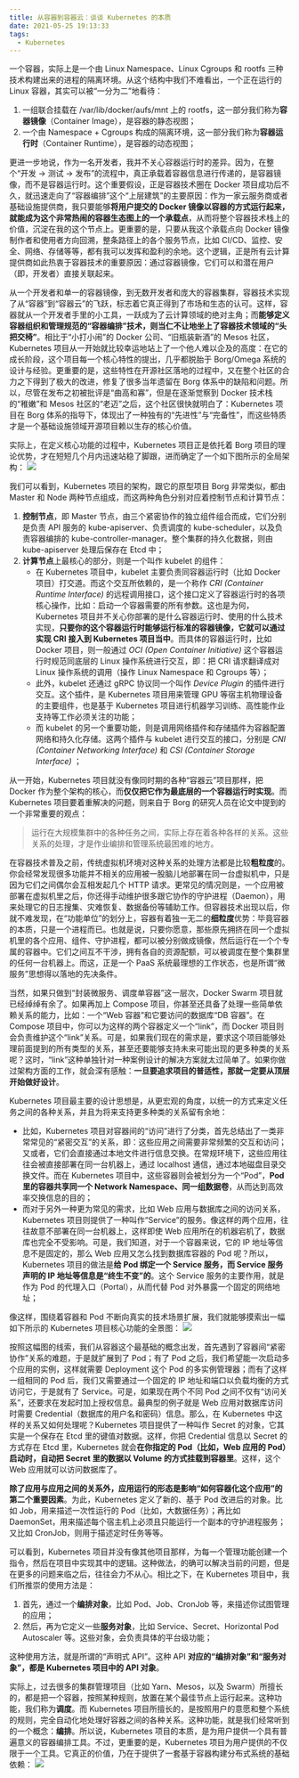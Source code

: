 ```yaml
---
title: 从容器到容器云：谈谈 Kubernetes 的本质
date: 2021-05-25 19:13:33
tags:
  - Kubernetes
---
```

一个容器，实际上是一个由 Linux Namespace、Linux Cgroups 和 rootfs 三种技术构建出来的进程的隔离环境。从这个结构中我们不难看出，一个正在运行的 Linux 容器，其实可以被“一分为二”地看待：
1. 一组联合挂载在 /var/lib/docker/aufs/mnt 上的 rootfs，这一部分我们称为**容器镜像**（Container Image），是容器的静态视图；
2. 一个由 Namespace + Cgroups 构成的隔离环境，这一部分我们称为**容器运行时**（Container Runtime），是容器的动态视图；

更进一步地说，作为一名开发者，我并不关心容器运行时的差异。因为，在整个“开发 -> 测试 -> 发布”的流程中，真正承载着容器信息进行传递的，是容器镜像，而不是容器运行时。这个重要假设，正是容器技术圈在 Docker 项目成功后不久，就迅速走向了“容器编排”这个“上层建筑”的主要原因：作为一家云服务商或者基础设施提供商，我只要能够**将用户提交的 Docker 镜像以容器的方式运行起来，就能成为这个非常热闹的容器生态图上的一个承载点**，从而将整个容器技术栈上的价值，沉淀在我的这个节点上。更重要的是，只要从我这个承载点向 Docker 镜像制作者和使用者方向回溯，整条路径上的各个服务节点，比如 CI/CD、监控、安全、网络、存储等等，都有我可以发挥和盈利的余地。这个逻辑，正是所有云计算提供商如此热衷于容器技术的重要原因：通过容器镜像，它们可以和潜在用户（即，开发者）直接关联起来。
<!--more-->

从一个开发者和单一的容器镜像，到无数开发者和庞大的容器集群，容器技术实现了从“容器”到“容器云”的飞跃，标志着它真正得到了市场和生态的认可。这样，容器就从一个开发者手里的小工具，一跃成为了云计算领域的绝对主角；而**能够定义容器组织和管理规范的“容器编排”技术，则当仁不让地坐上了容器技术领域的“头把交椅”**。相比于“小打小闹”的 Docker 公司、“旧瓶装新酒”的 Mesos 社区，Kubernetes 项目从一开始就比较幸运地站上了一个他人难以企及的高度：在它的成长阶段，这个项目每一个核心特性的提出，几乎都脱胎于 Borg/Omega 系统的设计与经验。更重要的是，这些特性在开源社区落地的过程中，又在整个社区的合力之下得到了极大的改进，修复了很多当年遗留在 Borg 体系中的缺陷和问题。所以，尽管在发布之初被批评是“曲高和寡”，但是在逐渐觉察到 Docker 技术栈的“稚嫩”和 Mesos 社区的“老迈”之后，这个社区很快就明白了：Kubernetes 项目在 Borg 体系的指导下，体现出了一种独有的“先进性”与“完备性”，而这些特质才是一个基础设施领域开源项目赖以生存的核心价值。

实际上，在定义核心功能的过程中，Kubernetes 项目正是依托着 Borg 项目的理论优势，才在短短几个月内迅速站稳了脚跟，进而确定了一个如下图所示的全局架构：
![](https://raw.githubusercontent.com/snlndod/mPOST/master/Kubernetes/00.png)

我们可以看到，Kubernetes 项目的架构，跟它的原型项目 Borg 非常类似，都由 Master 和 Node 两种节点组成，而这两种角色分别对应着控制节点和计算节点：
1. **控制节点**，即 Master 节点，由三个紧密协作的独立组件组合而成，它们分别是负责 API 服务的 kube-apiserver、负责调度的 kube-scheduler，以及负责容器编排的 kube-controller-manager。整个集群的持久化数据，则由 kube-apiserver 处理后保存在 Etcd 中；
2. **计算节点**上最核心的部分，则是一个叫作 kubelet 的组件：
    - 在 Kubernetes 项目中，kubelet 主要负责同容器运行时（比如 Docker 项目）打交道。而这个交互所依赖的，是一个称作 _CRI (Container Runtime Interface)_ 的远程调用接口，这个接口定义了容器运行时的各项核心操作，比如：启动一个容器需要的所有参数。这也是为何，Kubernetes 项目并不关心你部署的是什么容器运行时、使用的什么技术实现，**只要你的这个容器运行时能够运行标准的容器镜像，它就可以通过实现 CRI 接入到 Kubernetes 项目当中**。而具体的容器运行时，比如 Docker 项目，则一般通过 _OCI (Open Container Initiative)_ 这个容器运行时规范同底层的 Linux 操作系统进行交互，即：把 CRI 请求翻译成对 Linux 操作系统的调用（操作 Linux Namespace 和 Cgroups 等）；
    - 此外，kubelet 还通过 gRPC 协议同一个叫作 _Device Plugin_ 的插件进行交互。这个插件，是 Kubernetes 项目用来管理 GPU 等宿主机物理设备的主要组件，也是基于 Kubernetes 项目进行机器学习训练、高性能作业支持等工作必须关注的功能；
    - 而 kubelet 的另一个重要功能，则是调用网络插件和存储插件为容器配置网络和持久化存储。这两个插件与 kubelet 进行交互的接口，分别是 _CNI (Container Networking Interface)_ 和 _CSI (Container Storage Interface)_ ；

从一开始，Kubernetes 项目就没有像同时期的各种“容器云”项目那样，把 Docker 作为整个架构的核心，而**仅仅把它作为最底层的一个容器运行时实现**。而 Kubernetes 项目要着重解决的问题，则来自于 Borg 的研究人员在论文中提到的一个非常重要的观点：
> 运行在大规模集群中的各种任务之间，实际上存在着各种各样的关系。这些关系的处理，才是作业编排和管理系统最困难的地方。

在容器技术普及之前，传统虚拟机环境对这种关系的处理方法都是比较**粗粒度**的。你会经常发现很多功能并不相关的应用被一股脑儿地部署在同一台虚拟机中，只是因为它们之间偶尔会互相发起几个 HTTP 请求。更常见的情况则是，一个应用被部署在虚拟机里之后，你还得手动维护很多跟它协作的守护进程（Daemon），用来处理它的日志搜集、灾难恢复、数据备份等辅助工作。但容器技术出现以后，你就不难发现，在“功能单位”的划分上，容器有着独一无二的**细粒度**优势：毕竟容器的本质，只是一个进程而已。也就是说，只要你愿意，那些原先拥挤在同一个虚拟机里的各个应用、组件、守护进程，都可以被分别做成镜像，然后运行在一个个专属的容器中。它们之间互不干涉，拥有各自的资源配额，可以被调度在整个集群里的任何一台机器上。而这，正是一个 PaaS 系统最理想的工作状态，也是所谓“微服务”思想得以落地的先决条件。

当然，如果只做到“封装微服务、调度单容器”这一层次，Docker Swarm 项目就已经绰绰有余了。如果再加上 Compose 项目，你甚至还具备了处理一些简单依赖关系的能力，比如：一个“Web 容器”和它要访问的数据库“DB 容器”。在 Compose 项目中，你可以为这样的两个容器定义一个“link”，而 Docker 项目则会负责维护这个“link”关系。可是，如果我们现在的需求是，要求这个项目能够处理前面提到的所有类型的关系，甚至还要能够支持未来可能出现的更多种类的关系呢？这时，“link”这种单独针对一种案例设计的解决方案就太过简单了。如果你做过架构方面的工作，就会深有感触：**一旦要追求项目的普适性，那就一定要从顶层开始做好设计**。

Kubernetes 项目最主要的设计思想是，从更宏观的角度，以统一的方式来定义任务之间的各种关系，并且为将来支持更多种类的关系留有余地：
- 比如，Kubernetes 项目对容器间的“访问”进行了分类，首先总结出了一类非常常见的“紧密交互”的关系，即：这些应用之间需要非常频繁的交互和访问；又或者，它们会直接通过本地文件进行信息交换。在常规环境下，这些应用往往会被直接部署在同一台机器上，通过 localhost 通信，通过本地磁盘目录交换文件。而在 Kubernetes 项目中，这些容器则会被划分为一个“Pod”，**Pod 里的容器共享同一个 Network Namespace、同一组数据卷**，从而达到高效率交换信息的目的；
- 而对于另外一种更为常见的需求，比如 Web 应用与数据库之间的访问关系，Kubernetes 项目则提供了一种叫作“Service”的服务。像这样的两个应用，往往故意不部署在同一台机器上，这样即使 Web 应用所在的机器宕机了，数据库也完全不受影响。可是，我们知道，对于一个容器来说，它的 IP 地址等信息不是固定的，那么 Web 应用又怎么找到数据库容器的 Pod 呢？所以，Kubernetes 项目的做法是**给 Pod 绑定一个 Service 服务，而 Service 服务声明的 IP 地址等信息是“终生不变”的**。这个 Service 服务的主要作用，就是作为 Pod 的代理入口（Portal），从而代替 Pod 对外暴露一个固定的网络地址；

像这样，围绕着容器和 Pod 不断向真实的技术场景扩展，我们就能够摸索出一幅如下所示的 Kubernetes 项目核心功能的全景图：
![](https://raw.githubusercontent.com/snlndod/mPOST/master/Kubernetes/03.png)

按照这幅图的线索，我们从容器这个最基础的概念出发，首先遇到了容器间“紧密协作”关系的难题，于是就扩展到了 Pod；有了 Pod 之后，我们希望能一次启动多个应用的实例，这样就需要 Deployment 这个 Pod 的多实例管理器；而有了这样一组相同的 Pod 后，我们又需要通过一个固定的 IP 地址和端口以负载均衡的方式访问它，于是就有了 Service。可是，如果现在两个不同 Pod 之间不仅有“访问关系”，还要求在发起时加上授权信息。最典型的例子就是 Web 应用对数据库访问时需要 Credential（数据库的用户名和密码）信息。那么，在 Kubernetes 中这样的关系又如何处理呢？Kubernetes 项目提供了一种叫作 Secret 的对象，它其实是一个保存在 Etcd 里的键值对数据。这样，你把 Credential 信息以 Secret 的方式存在 Etcd 里，Kubernetes 就会**在你指定的 Pod（比如，Web 应用的 Pod）启动时，自动把 Secret 里的数据以 Volume 的方式挂载到容器里**。这样，这个 Web 应用就可以访问数据库了。

**除了应用与应用之间的关系外，应用运行的形态是影响“如何容器化这个应用”的第二个重要因素**。为此，Kubernetes 定义了新的、基于 Pod 改进后的对象。比如 Job，用来描述一次性运行的 Pod（比如，大数据任务）；再比如 DaemonSet，用来描述每个宿主机上必须且只能运行一个副本的守护进程服务；又比如 CronJob，则用于描述定时任务等等。

可以看到，Kubernetes 项目并没有像其他项目那样，为每一个管理功能创建一个指令，然后在项目中实现其中的逻辑。这种做法，的确可以解决当前的问题，但是在更多的问题来临之后，往往会力不从心。相比之下，在 Kubernetes 项目中，我们所推崇的使用方法是：
1. 首先，通过一个**编排对象**，比如 Pod、Job、CronJob 等，来描述你试图管理的应用；
2. 然后，再为它定义一些**服务对象**，比如 Service、Secret、Horizontal Pod Autoscaler 等。这些对象，会负责具体的平台级功能；

这种使用方法，就是所谓的“声明式 API”。这种 API **对应的“编排对象”和“服务对象”，都是 Kubernetes 项目中的 API 对象**。

实际上，过去很多的集群管理项目（比如 Yarn、Mesos，以及 Swarm）所擅长的，都是把一个容器，按照某种规则，放置在某个最佳节点上运行起来。这种功能，我们称为**调度**。而 Kubernetes 项目所擅长的，是按照用户的意愿和整个系统的规则，完全自动化地处理好容器之间的各种关系。这种功能，就是我们经常听到的一个概念：**编排**。所以说，Kubernetes 项目的本质，是为用户提供一个具有普遍意义的容器编排工具。不过，更重要的是，Kubernetes 项目为用户提供的不仅限于一个工具。它真正的价值，乃在于提供了一套基于容器构建分布式系统的基础依赖：
![](https://raw.githubusercontent.com/snlndod/mPOST/master/Kubernetes/04.png)
